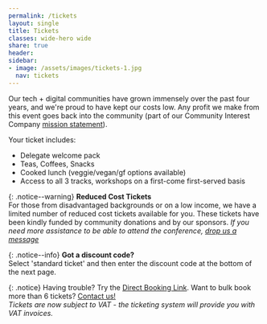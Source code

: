 ```yaml
---
permalink: /tickets
layout: single
title: Tickets
classes: wide-hero wide
share: true
header:
sidebar:
- image: /assets/images/tickets-1.jpg
  nav: tickets
---
```

Our tech  + digital communities have grown immensely over the past four years, and we're proud to have kept our costs low. Any profit we make from this event goes back into the community (part of our Community Interest Company <a href="/about">mission statement</a>). 

Your ticket includes:

* Delegate welcome pack
* Teas, Coffees, Snacks
* Cooked lunch (veggie/vegan/gf options available)
* Access to all 3 tracks, workshops on a first-come first-served basis

{: .notice--warning} 
**Reduced Cost Tickets**<br/>
For those from disadvantaged backgrounds or on a low income, we have a limited number of reduced cost tickets available for you. These tickets have been kindly funded by community donations and by our sponsors. *If you need more assistance to be able to attend the conference, <a href="/about#contact">drop us a message</a>*

{: .notice--info} 
**Got a discount code?**<br/>
Select 'standard ticket' and then enter the discount code at the bottom of the next page.

<script type="text/javascript" src="https://helmtickets.com/events/script/4561"></script>

{: .notice} 
Having trouble? Try the <a href="https://helmtickets.com/events/4561/techexeter-annual-conference-2019">Direct Booking Link</a>. Want to bulk book more than 6 tickets? <a href="/about#contact">Contact us!</a>
<br/>
*Tickets are now subject to VAT - the ticketing system will provide you with VAT invoices.*

